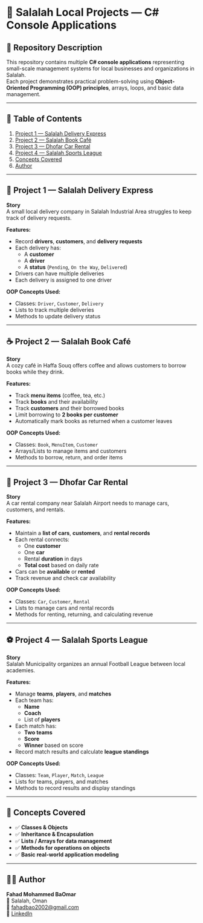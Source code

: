 # 🧾 Salalah Local Projects — C# Console Applications

## 📘 Repository Description  
This repository contains multiple **C# console applications** representing small-scale management systems for local businesses and organizations in Salalah.  
Each project demonstrates practical problem-solving using **Object-Oriented Programming (OOP) principles**, arrays, loops, and basic data management.

---

## 📘 Table of Contents
1. [Project 1 — Salalah Delivery Express](Salalah%20Delivery%20Express/)  
2. [Project 2 — Salalah Book Café](Salalah%20Book%20Café/)  
3. [Project 3 — Dhofar Car Rental](Dhofar%20Car%20Rental/)  
4. [Project 4 — Salalah Sports League](Salalah%20Sports%20League/)  
5. [Concepts Covered](#-concepts-covered)  
6. [Author](#-author)

---

## 🛵 Project 1 — Salalah Delivery Express
**Story**  
A small local delivery company in Salalah Industrial Area struggles to keep track of delivery requests.  

**Features:**  
- Record **drivers**, **customers**, and **delivery requests**  
- Each delivery has:
  - A **customer**
  - A **driver**
  - A **status** (`Pending`, `On the Way`, `Delivered`)  
- Drivers can have multiple deliveries  
- Each delivery is assigned to one driver  

**OOP Concepts Used:**  
- Classes: `Driver`, `Customer`, `Delivery`  
- Lists to track multiple deliveries  
- Methods to update delivery status  

---

## ☕ Project 2 — Salalah Book Café
**Story**  
A cozy café in Haffa Souq offers coffee and allows customers to borrow books while they drink.  

**Features:**  
- Track **menu items** (coffee, tea, etc.)  
- Track **books** and their availability  
- Track **customers** and their borrowed books  
- Limit borrowing to **2 books per customer**  
- Automatically mark books as returned when a customer leaves  

**OOP Concepts Used:**  
- Classes: `Book`, `MenuItem`, `Customer`  
- Arrays/Lists to manage items and customers  
- Methods to borrow, return, and order items  

---

## 🚗 Project 3 — Dhofar Car Rental
**Story**  
A car rental company near Salalah Airport needs to manage cars, customers, and rentals.  

**Features:**  
- Maintain a **list of cars**, **customers**, and **rental records**  
- Each rental connects:
  - One **customer**
  - One **car**
  - Rental **duration** in days
  - **Total cost** based on daily rate  
- Cars can be **available** or **rented**  
- Track revenue and check car availability  

**OOP Concepts Used:**  
- Classes: `Car`, `Customer`, `Rental`  
- Lists to manage cars and rental records  
- Methods for renting, returning, and calculating revenue  

---

## ⚽ Project 4 — Salalah Sports League
**Story**  
Salalah Municipality organizes an annual Football League between local academies.  

**Features:**  
- Manage **teams**, **players**, and **matches**  
- Each team has:
  - **Name**
  - **Coach**
  - List of **players**  
- Each match has:
  - **Two teams**
  - **Score**
  - **Winner** based on score  
- Record match results and calculate **league standings**  

**OOP Concepts Used:**  
- Classes: `Team`, `Player`, `Match`, `League`  
- Lists for teams, players, and matches  
- Methods to record results and display standings  

---

## 🧠 Concepts Covered
- ✅ **Classes & Objects**  
- ✅ **Inheritance & Encapsulation**  
- ✅ **Lists / Arrays for data management**  
- ✅ **Methods for operations on objects**  
- ✅ **Basic real-world application modeling**  

---

## 🧑‍💻 Author
**Fahad Mohammed BaOmar**  
📍 Salalah, Oman  
📧 [fahadbao2002@gmail.com](mailto:fahadbao2002@gmail.com)  
🔗 [LinkedIn](https://www.linkedin.com/in/fahad-baomar-b1a285213)

